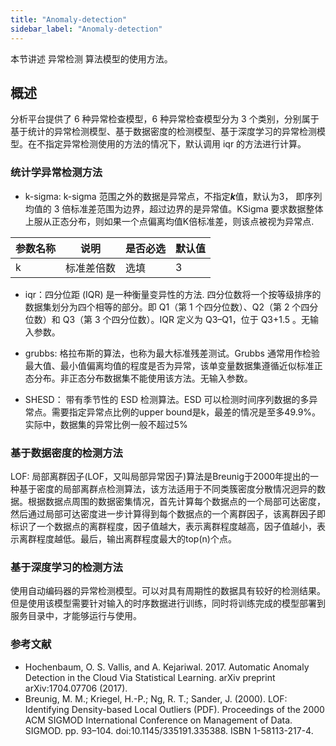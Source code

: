 ```yaml
---
title: "Anomaly-detection"
sidebar_label: "Anomaly-detection"
---
```


本节讲述 异常检测 算法模型的使用方法。

## 概述
分析平台提供了 6 种异常检查模型，6 种异常检查模型分为 3 个类别，分别属于基于统计的异常检测模型、基于数据密度的检测模型、基于深度学习的异常检测模型。在不指定异常检测使用的方法的情况下，默认调用 iqr 的方法进行计算。


### 统计学异常检测方法

- k-sigma: k-sigma 范围之外的数据是异常点，不指定***k***值，默认为3， 即序列均值的 3 倍标准差范围为边界，超过边界的是异常值。KSigma 要求数据整体上服从正态分布，则如果一个点偏离均值K倍标准差，则该点被视为异常点.
  
|参数名称|说明|是否必选|默认值|
|---|---|---|---|
|k|标准差倍数|选填|3|


- iqr：四分位距 (IQR) 是一种衡量变异性的方法. 四分位数将一个按等级排序的数据集划分为四个相等的部分。即 Q1（第 1 个四分位数）、Q2（第 2 个四分位数）和 Q3（第 3 个四分位数）。IQR 定义为 Q3–Q1，位于 Q3+1.5 。无输入参数。

- grubbs: 格拉布斯的算法，也称为最大标准残差测试。Grubbs 通常用作检验最大值、最小值偏离均值的程度是否为异常，该单变量数据集遵循近似标准正态分布。非正态分布数据集不能使用该方法。无输入参数。

- SHESD： 带有季节性的 ESD 检测算法。ESD 可以检测时间序列数据的多异常点。需要指定异常点比例的upper bound是k，最差的情况是至多49.9%。实际中，数据集的异常比例一般不超过5%

### 基于数据密度的检测方法
LOF: 局部离群因子(LOF，又叫局部异常因子)算法是Breunig于2000年提出的一种基于密度的局部离群点检测算法，该方法适用于不同类簇密度分散情况迥异的数据。根据数据点周围的数据密集情况，首先计算每个数据点的一个局部可达密度，然后通过局部可达密度进一步计算得到每个数据点的一个离群因子，该离群因子即标识了一个数据点的离群程度，因子值越大，表示离群程度越高，因子值越小，表示离群程度越低。最后，输出离群程度最大的top(n)个点。


### 基于深度学习的检测方法
使用自动编码器的异常检测模型。可以对具有周期性的数据具有较好的检测结果。但是使用该模型需要针对输入的时序数据进行训练，同时将训练完成的模型部署到服务目录中，才能够运行与使用。


### 参考文献
- Hochenbaum, O. S. Vallis, and A. Kejariwal. 2017. Automatic Anomaly Detection in the Cloud Via Statistical Learning. arXiv preprint arXiv:1704.07706 (2017).
- Breunig, M. M.; Kriegel, H.-P.; Ng, R. T.; Sander, J. (2000). LOF: Identifying Density-based Local Outliers (PDF). Proceedings of the 2000 ACM SIGMOD International Conference on Management of Data. SIGMOD. pp. 93–104. doi:10.1145/335191.335388. ISBN 1-58113-217-4.


